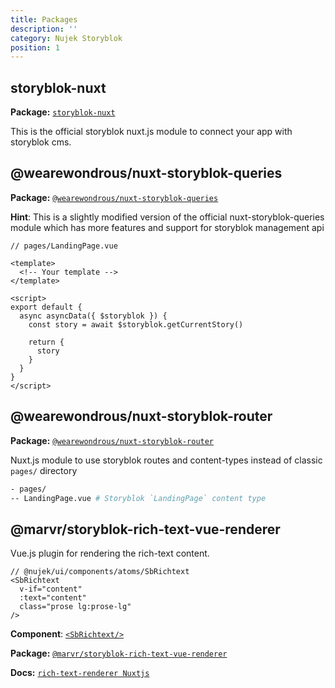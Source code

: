 ```yaml
---
title: Packages
description: ''
category: Nujek Storyblok
position: 1
---
```



## storyblok-nuxt

**Package:** [`storyblok-nuxt`](https://github.com/storyblok/storyblok-nuxt)


This is the official storyblok nuxt.js module to connect your app with storyblok cms.

## @wearewondrous/nuxt-storyblok-queries

**Package:** [`@wearewondrous/nuxt-storyblok-queries`](https://github.com/regenrek/nuxt-storyblok-queries)

**Hint**: This is a slightly modified version of the official nuxt-storyblok-queries module which has more features and support for storyblok management api

```vue
// pages/LandingPage.vue

<template>
  <!-- Your template -->
</template>

<script>
export default {
  async asyncData({ $storyblok }) {
    const story = await $storyblok.getCurrentStory()

    return {
      story
    }
  }
}
</script>
```

## @wearewondrous/nuxt-storyblok-router

**Package:** [`@wearewondrous/nuxt-storyblok-router`](https://github.com/wearewondrous/nuxt-storyblok-router)


Nuxt.js module to use storyblok routes and content-types instead of classic `pages/` directory

```bash
- pages/
-- LandingPage.vue # Storyblok `LandingPage` content type
```

## @marvr/storyblok-rich-text-vue-renderer



Vue.js plugin for rendering the rich-text content.

```vue
// @nujek/ui/components/atoms/SbRichtext
<SbRichtext
  v-if="content"
  :text="content"
  class="prose lg:prose-lg"
/>
```

**Component**: [`<SbRichtext/>`](/nujek-ui/components)

**Package:**  [`@marvr/storyblok-rich-text-vue-renderer`](https://github.com/MarvinRudolph/storyblok-rich-text-renderer/tree/master/packages/storyblok-rich-text-vue-renderer)

**Docs:** [`rich-text-renderer Nuxtjs`](https://storyblok-rich-text-renderer.netlify.app/vue-plugin/usage/#with-nuxt-js)